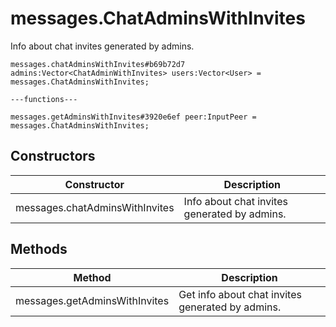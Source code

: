# messages.ChatAdminsWithInvites
Info about chat invites generated by admins.

```
messages.chatAdminsWithInvites#b69b72d7 admins:Vector<ChatAdminWithInvites> users:Vector<User> = messages.ChatAdminsWithInvites;

---functions---

messages.getAdminsWithInvites#3920e6ef peer:InputPeer = messages.ChatAdminsWithInvites;
```

## Constructors
| Constructor | Description |
| ---- | ----------- |
| messages.chatAdminsWithInvites | Info about chat invites generated by admins. |


## Methods
| Method | Description |
| ---- | ----------- |
| messages.getAdminsWithInvites | Get info about chat invites generated by admins. |


